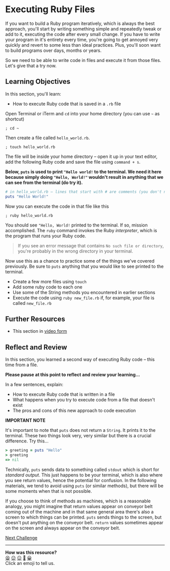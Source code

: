 # Executing Ruby Files

If you want to build a Ruby program iteratively, which is always the best approach, you'll start by writing something simple and repeatedly tweak or add to it, executing the code after every small change. If you have to write your program in it's entirety every time, you're going to get annoyed very quickly and revert to some less than ideal practices. Plus, you'll soon want to build programs over days, months or years.

So we need to be able to write code in files and execute it from those files. Let's give that a try now.

## Learning Objectives

In this section, you'll learn:
- How to execute Ruby code that is saved in a `.rb` file

Open Terminal or iTerm and `cd` into your home directory (you can use `~` as shortcut)

```shell
; cd ~
```

Then create a file called `hello_world.rb`.

```shell
; touch hello_world.rb
```

The file will be inside your home directory – open it up in your text editor, add the following Ruby code and save the file using `command + s`.

**Below, `puts` is used to print `"Hello world!` to the terminal. We need it here because simply doing `"Hello, World!"` wouldn't result in anything that we can see from the terminal (do try it).**

```ruby
# in hello_world.rb – lines that start with # are comments (you don't need to type them out)
puts "Hello World!"
```

Now you can execute the code in that file like this

```shell
; ruby hello_world.rb
```

You should see `"Hello, World!` printed to the terminal. If so, mission accomplished. The `ruby` command invokes the Ruby _interpreter_, which is the program that runs your Ruby code.

> If you see an error message that contains `No such file or directory`, you're probably in the wrong directory in your terminal.

Now use this as a chance to practice some of the things we've covered previously. Be sure to `puts` anything that you would like to see printed to the terminal.

- Create a few more files using `touch`
- Add some ruby code to each one
- Use some of the String methods you encountered in earlier sections
- Execute the code using `ruby new_file.rb` if, for example, your file is called `new_file.rb`

## Further Resources

- This section in [video form](https://youtu.be/XtreBh7TcyQ)

## Reflect and Review

In this section, you learned a second way of executing Ruby code – this time from a file.

**Please pause at this point to reflect and review your learning...**

In a few sentences, explain:
- How to execute Ruby code that is written in a file
- What happens when you try to execute code from a file that doesn't exist
- The pros and cons of this new approach to code execution

**IMPORTANT NOTE**

It's important to note that `puts` does not return a `String`. It prints it to the terminal. These two things look very, very similar but there is a crucial difference.  Try this...

```ruby
> greeting = puts "Hello"
> greeting
=> nil
```

Technically, `puts` sends data to something called `stdout` which is short for _standard output_.  This just happens to be your terminal, which is also where you see return values, hence the potential for confusion. In the following materials, we tend to avoid using `puts` (or similar methods), but there will be some moments when that is not possible.

If you choose to think of methods as machines, which is a reasonable analogy, you might imagine that return values appear on conveyor belt coming out of the machine and in that same general area there's also a screen to which things can be printed. `puts` sends things to the screen, but doesn't put anything on the conveyor belt. `return` values sometimes appear on the screen and always appear on the conveyor belt.


[Next Challenge](08_defining_methods.md)

<!-- BEGIN GENERATED SECTION DO NOT EDIT -->

---

**How was this resource?**  
[😫](https://airtable.com/shrUJ3t7KLMqVRFKR?prefill_Repository=makersacademy/ruby_foundations&prefill_File=chapter1/07_executing_ruby_files.md&prefill_Sentiment=😫) [😕](https://airtable.com/shrUJ3t7KLMqVRFKR?prefill_Repository=makersacademy/ruby_foundations&prefill_File=chapter1/07_executing_ruby_files.md&prefill_Sentiment=😕) [😐](https://airtable.com/shrUJ3t7KLMqVRFKR?prefill_Repository=makersacademy/ruby_foundations&prefill_File=chapter1/07_executing_ruby_files.md&prefill_Sentiment=😐) [🙂](https://airtable.com/shrUJ3t7KLMqVRFKR?prefill_Repository=makersacademy/ruby_foundations&prefill_File=chapter1/07_executing_ruby_files.md&prefill_Sentiment=🙂) [😀](https://airtable.com/shrUJ3t7KLMqVRFKR?prefill_Repository=makersacademy/ruby_foundations&prefill_File=chapter1/07_executing_ruby_files.md&prefill_Sentiment=😀)  
Click an emoji to tell us.

<!-- END GENERATED SECTION DO NOT EDIT -->
